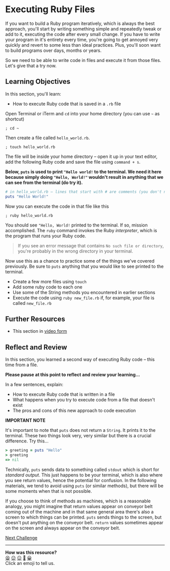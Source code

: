 # Executing Ruby Files

If you want to build a Ruby program iteratively, which is always the best approach, you'll start by writing something simple and repeatedly tweak or add to it, executing the code after every small change. If you have to write your program in it's entirety every time, you're going to get annoyed very quickly and revert to some less than ideal practices. Plus, you'll soon want to build programs over days, months or years.

So we need to be able to write code in files and execute it from those files. Let's give that a try now.

## Learning Objectives

In this section, you'll learn:
- How to execute Ruby code that is saved in a `.rb` file

Open Terminal or iTerm and `cd` into your home directory (you can use `~` as shortcut)

```shell
; cd ~
```

Then create a file called `hello_world.rb`.

```shell
; touch hello_world.rb
```

The file will be inside your home directory – open it up in your text editor, add the following Ruby code and save the file using `command + s`.

**Below, `puts` is used to print `"Hello world!` to the terminal. We need it here because simply doing `"Hello, World!"` wouldn't result in anything that we can see from the terminal (do try it).**

```ruby
# in hello_world.rb – lines that start with # are comments (you don't need to type them out)
puts "Hello World!"
```

Now you can execute the code in that file like this

```shell
; ruby hello_world.rb
```

You should see `"Hello, World!` printed to the terminal. If so, mission accomplished. The `ruby` command invokes the Ruby _interpreter_, which is the program that runs your Ruby code.

> If you see an error message that contains `No such file or directory`, you're probably in the wrong directory in your terminal.

Now use this as a chance to practice some of the things we've covered previously. Be sure to `puts` anything that you would like to see printed to the terminal.

- Create a few more files using `touch`
- Add some ruby code to each one
- Use some of the String methods you encountered in earlier sections
- Execute the code using `ruby new_file.rb` if, for example, your file is called `new_file.rb`

## Further Resources

- This section in [video form](https://youtu.be/XtreBh7TcyQ)

## Reflect and Review

In this section, you learned a second way of executing Ruby code – this time from a file.

**Please pause at this point to reflect and review your learning...**

In a few sentences, explain:
- How to execute Ruby code that is written in a file
- What happens when you try to execute code from a file that doesn't exist
- The pros and cons of this new approach to code execution

**IMPORTANT NOTE**

It's important to note that `puts` does not return a `String`. It prints it to the terminal. These two things look very, very similar but there is a crucial difference.  Try this...

```ruby
> greeting = puts "Hello"
> greeting
=> nil
```

Technically, `puts` sends data to something called `stdout` which is short for _standard output_.  This just happens to be your terminal, which is also where you see return values, hence the potential for confusion. In the following materials, we tend to avoid using `puts` (or similar methods), but there will be some moments when that is not possible.

If you choose to think of methods as machines, which is a reasonable analogy, you might imagine that return values appear on conveyor belt coming out of the machine and in that same general area there's also a screen to which things can be printed. `puts` sends things to the screen, but doesn't put anything on the conveyor belt. `return` values sometimes appear on the screen and always appear on the conveyor belt.


[Next Challenge](08_defining_methods.md)

<!-- BEGIN GENERATED SECTION DO NOT EDIT -->

---

**How was this resource?**  
[😫](https://airtable.com/shrUJ3t7KLMqVRFKR?prefill_Repository=makersacademy/ruby_foundations&prefill_File=chapter1/07_executing_ruby_files.md&prefill_Sentiment=😫) [😕](https://airtable.com/shrUJ3t7KLMqVRFKR?prefill_Repository=makersacademy/ruby_foundations&prefill_File=chapter1/07_executing_ruby_files.md&prefill_Sentiment=😕) [😐](https://airtable.com/shrUJ3t7KLMqVRFKR?prefill_Repository=makersacademy/ruby_foundations&prefill_File=chapter1/07_executing_ruby_files.md&prefill_Sentiment=😐) [🙂](https://airtable.com/shrUJ3t7KLMqVRFKR?prefill_Repository=makersacademy/ruby_foundations&prefill_File=chapter1/07_executing_ruby_files.md&prefill_Sentiment=🙂) [😀](https://airtable.com/shrUJ3t7KLMqVRFKR?prefill_Repository=makersacademy/ruby_foundations&prefill_File=chapter1/07_executing_ruby_files.md&prefill_Sentiment=😀)  
Click an emoji to tell us.

<!-- END GENERATED SECTION DO NOT EDIT -->
